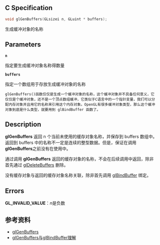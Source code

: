 ## C Specification

```c
void glGenBuffers(GLsizei n, GLuint * buffers);
```

生成缓冲对象的名称

## Parameters

**`n`**

指定要生成缓冲对象名称得数量

**`buffers`**

指定一个数组用于存放生成缓冲对象的名称



`glGenBuffers()函数仅仅是生成一个缓冲对象的名称，这个缓冲对象并不具备任何意义，它仅仅是个缓冲对象，还不是一个顶点数组缓冲，它类似于C语言中的一个指针变量，我们可以分配内存对象并且用它的名称来引用这个内存对象。OpenGL有很多缓冲对象类型，那么这个缓冲对象到底是什么类型，就要用到 glBindBuffer 函数了。`

## Description

**glGenBuffers** 返回 n 个当前未使用的缓存对象名称，并保存到 buffers 数组中。返回到 buffers 中的名称不一定是连续的整型数据。但是，保证在调用**glGenBuffers**之前没有在使用中。

通过调用 **glGenBuffers** 返回的缓存对象的名称，不会在后续调用中返回，除非首先通过 [glDeleteBuffers](https://www.khronos.org/registry/OpenGL-Refpages/gl4/html/glDeleteBuffers.xhtml) 删除。

没有缓存对象与返回的缓存对象名称关联，除非首先调用 [glBindBuffer](https://www.khronos.org/registry/OpenGL-Refpages/gl4/html/glBindBuffer.xhtml) 绑定。

## Errors

**GL_INVALID_VALUE**：*n*是负数

## 参考资料

* [glGenBuffers](https://www.khronos.org/registry/OpenGL-Refpages/gl4/)
* [glGenBuffers与glBindBuffer理解](https://blog.csdn.net/qq_36383623/article/details/85123077)


